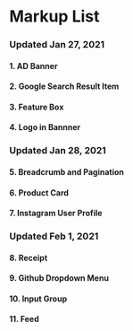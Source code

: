 # Markup List

### Updated Jan 27, 2021

#### 1. AD Banner

#### 2. Google Search Result Item

#### 3. Feature Box

#### 4. Logo in Bannner

### Updated Jan 28, 2021

#### 5. Breadcrumb and Pagination

#### 6. Product Card

#### 7. Instagram User Profile

### Updated Feb 1, 2021

#### 8. Receipt

#### 9. Github Dropdown Menu

#### 10. Input Group

#### 11. Feed
